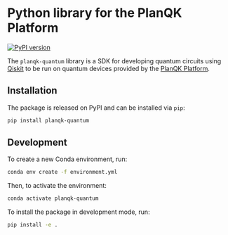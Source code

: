 # Python library for the PlanQK Platform

[![PyPI version](https://badge.fury.io/py/planqk-quantum.svg)](https://badge.fury.io/py/planqk-quantum)

The `planqk-quantum` library is a SDK for developing quantum circuits using [Qiskit](https://pypi.org/project/qiskit) to be run on quantum devices provided by the [PlanQK Platform](https://docs.platform.planqk.de).

## Installation

The package is released on PyPI and can be installed via `pip`:

```bash
pip install planqk-quantum
```

## Development

To create a new Conda environment, run:

```bash
conda env create -f environment.yml
```

Then, to activate the environment:

```bash
conda activate planqk-quantum
```

To install the package in development mode, run:

```bash
pip install -e .
```
